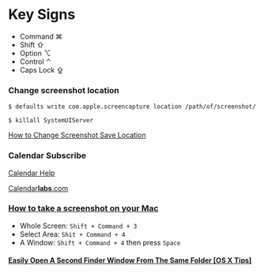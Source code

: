 # Key Signs

* Command ⌘
* Shift ⇧
* Option ⌥
* Control ⌃
* Caps Lock ⇪

### Change screenshot location

`$ defaults write com.apple.screencapture location /path/of/screenshot/`

`$ killall SystemUIServer`

[How to Change Screenshot Save Location](https://discussions.apple.com/docs/DOC-9081)


### Calendar Subscribe

[Calendar Help](https://support.apple.com/zh-cn/guide/calendar/subscribe-to-calendars-icl1022/mac)

[Calendar**labs**.com](https://www.calendarlabs.com/ical-calendar/)

### [How to take a screenshot on your Mac](https://support.apple.com/en-gb/HT201361)

- Whole Screen: `Shift + Command + 3`
- Select Area: `Shit + Command + 4`
- A Window: `Shift + Command + 4` then press `Space`


#### [Easily Open A Second Finder Window From The Same Folder [OS X Tips]](https://www.cultofmac.com/228451/easily-open-a-second-finder-window-from-the-same-folder-os-x-tips/)
